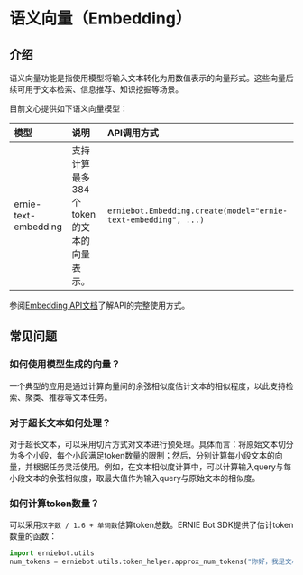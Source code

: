 # 语义向量（Embedding）

## 介绍

语义向量功能是指使用模型将输入文本转化为用数值表示的向量形式。这些向量后续可用于文本检索、信息推荐、知识挖掘等场景。

目前文心提供如下语义向量模型：

| 模型 | 说明 | API调用方式 |
| :--- | :--- | :--- |
| ernie-text-embedding | 支持计算最多384个token的文本的向量表示。 | `erniebot.Embedding.create(model="ernie-text-embedding", ...)` |

参阅[Embedding API文档](../api_reference/embedding.md)了解API的完整使用方式。

## 常见问题

### 如何使用模型生成的向量？

一个典型的应用是通过计算向量间的余弦相似度估计文本的相似程度，以此支持检索、聚类、推荐等文本任务。

### 对于超长文本如何处理？

对于超长文本，可以采用切片方式对文本进行预处理。具体而言：将原始文本切分为多个小段，每个小段满足token数量的限制；然后，分别计算每小段文本的向量，并根据任务灵活使用。例如，在文本相似度计算中，可以计算输入query与每小段文本的余弦相似度，取最大值作为输入query与原始文本的相似度。

### 如何计算token数量？

可以采用`汉字数 / 1.6 + 单词数`估算token总数。ERNIE Bot SDK提供了估计token数量的函数：

```{.py .copy}
import erniebot.utils
num_tokens = erniebot.utils.token_helper.approx_num_tokens("你好，我是文心一言。")
```
